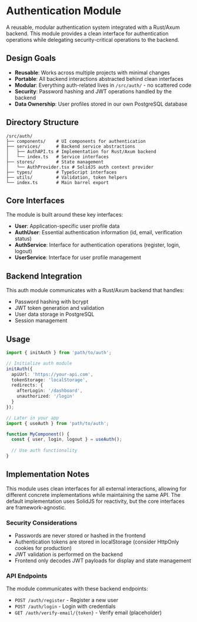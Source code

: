 # Authentication Module

A reusable, modular authentication system integrated with a Rust/Axum backend. This module provides a clean interface for authentication operations while delegating security-critical operations to the backend.

## Design Goals

- **Reusable**: Works across multiple projects with minimal changes
- **Portable**: All backend interactions abstracted behind clean interfaces
- **Modular**: Everything auth-related lives in `/src/auth/` - no scattered code
- **Security**: Password hashing and JWT operations handled by the backend
- **Data Ownership**: User profiles stored in our own PostgreSQL database

## Directory Structure

```
/src/auth/
├── components/    # UI components for authentication
├── services/      # Backend service abstractions
│   ├── AuthAPI.ts # Implementation for Rust/Axum backend
│   └── index.ts   # Service interfaces
├── stores/        # State management
│   └── AuthProvider.tsx # SolidJS auth context provider
├── types/         # TypeScript interfaces
├── utils/         # Validation, token helpers
└── index.ts       # Main barrel export
```

## Core Interfaces

The module is built around these key interfaces:

- **User**: Application-specific user profile data
- **AuthUser**: Essential authentication information (id, email, verification status)
- **AuthService**: Interface for authentication operations (register, login, logout)
- **UserService**: Interface for user profile management

## Backend Integration

This auth module communicates with a Rust/Axum backend that handles:

- Password hashing with bcrypt
- JWT token generation and validation
- User data storage in PostgreSQL
- Session management

## Usage

```typescript
import { initAuth } from 'path/to/auth';

// Initialize auth module
initAuth({
  apiUrl: 'https://your-api.com',
  tokenStorage: 'localStorage',
  redirects: {
    afterLogin: '/dashboard',
    unauthorized: '/login'
  }
});

// Later in your app
import { useAuth } from 'path/to/auth';

function MyComponent() {
  const { user, login, logout } = useAuth();
  
  // Use auth functionality
}
```

## Implementation Notes

This module uses clean interfaces for all external interactions, allowing for different concrete implementations while maintaining the same API. The default implementation uses SolidJS for reactivity, but the core interfaces are framework-agnostic.

### Security Considerations

- Passwords are never stored or hashed in the frontend
- Authentication tokens are stored in localStorage (consider HttpOnly cookies for production)
- JWT validation is performed on the backend
- Frontend only decodes JWT payloads for display and state management

### API Endpoints

The module communicates with these backend endpoints:

- `POST /auth/register` - Register a new user
- `POST /auth/login` - Login with credentials
- `GET /auth/verify-email/{token}` - Verify email (placeholder)